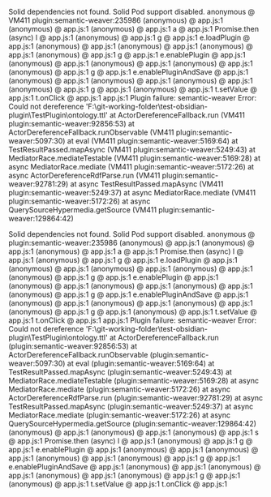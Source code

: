 Solid dependencies not found. Solid Pod support disabled.
anonymous @ VM411 plugin:semantic-weaver:235986
(anonymous) @ app.js:1
(anonymous) @ app.js:1
(anonymous) @ app.js:1
a @ app.js:1
Promise.then (async)
l @ app.js:1
(anonymous) @ app.js:1
g @ app.js:1
e.loadPlugin @ app.js:1
(anonymous) @ app.js:1
(anonymous) @ app.js:1
(anonymous) @ app.js:1
(anonymous) @ app.js:1
g @ app.js:1
e.enablePlugin @ app.js:1
(anonymous) @ app.js:1
(anonymous) @ app.js:1
(anonymous) @ app.js:1
(anonymous) @ app.js:1
g @ app.js:1
e.enablePluginAndSave @ app.js:1
(anonymous) @ app.js:1
(anonymous) @ app.js:1
(anonymous) @ app.js:1
(anonymous) @ app.js:1
g @ app.js:1
(anonymous) @ app.js:1
t.setValue @ app.js:1
t.onClick @ app.js:1
app.js:1 Plugin failure: semantic-weaver Error: Could not dereference 'F:\git-working-folder\test-obsidian-plugin\TestPlugin\ontology.ttl'
    at ActorDereferenceFallback.run (VM411 plugin:semantic-weaver:92856:53)
    at ActorDereferenceFallback.runObservable (VM411 plugin:semantic-weaver:5097:30)
    at eval (VM411 plugin:semantic-weaver:5169:64)
    at TestResultPassed.mapAsync (VM411 plugin:semantic-weaver:5249:43)
    at MediatorRace.mediateTestable (VM411 plugin:semantic-weaver:5169:28)
    at async MediatorRace.mediate (VM411 plugin:semantic-weaver:5172:26)
    at async ActorDereferenceRdfParse.run (VM411 plugin:semantic-weaver:92781:29)
    at async TestResultPassed.mapAsync (VM411 plugin:semantic-weaver:5249:37)
    at async MediatorRace.mediate (VM411 plugin:semantic-weaver:5172:26)
    at async QuerySourceHypermedia.getSource (VM411 plugin:semantic-weaver:129864:42)


 Solid dependencies not found. Solid Pod support disabled.
anonymous @ plugin:semantic-weaver:235986
(anonymous) @ app.js:1
(anonymous) @ app.js:1
(anonymous) @ app.js:1
a @ app.js:1
Promise.then (async)
l @ app.js:1
(anonymous) @ app.js:1
g @ app.js:1
e.loadPlugin @ app.js:1
(anonymous) @ app.js:1
(anonymous) @ app.js:1
(anonymous) @ app.js:1
(anonymous) @ app.js:1
g @ app.js:1
e.enablePlugin @ app.js:1
(anonymous) @ app.js:1
(anonymous) @ app.js:1
(anonymous) @ app.js:1
(anonymous) @ app.js:1
g @ app.js:1
e.enablePluginAndSave @ app.js:1
(anonymous) @ app.js:1
(anonymous) @ app.js:1
(anonymous) @ app.js:1
(anonymous) @ app.js:1
g @ app.js:1
(anonymous) @ app.js:1
t.setValue @ app.js:1
t.onClick @ app.js:1
app.js:1 Plugin failure: semantic-weaver Error: Could not dereference 'F:\git-working-folder\test-obsidian-plugin\TestPlugin\ontology.ttl'
    at ActorDereferenceFallback.run (plugin:semantic-weaver:92856:53)
    at ActorDereferenceFallback.runObservable (plugin:semantic-weaver:5097:30)
    at eval (plugin:semantic-weaver:5169:64)
    at TestResultPassed.mapAsync (plugin:semantic-weaver:5249:43)
    at MediatorRace.mediateTestable (plugin:semantic-weaver:5169:28)
    at async MediatorRace.mediate (plugin:semantic-weaver:5172:26)
    at async ActorDereferenceRdfParse.run (plugin:semantic-weaver:92781:29)
    at async TestResultPassed.mapAsync (plugin:semantic-weaver:5249:37)
    at async MediatorRace.mediate (plugin:semantic-weaver:5172:26)
    at async QuerySourceHypermedia.getSource (plugin:semantic-weaver:129864:42)
(anonymous) @ app.js:1
(anonymous) @ app.js:1
(anonymous) @ app.js:1
s @ app.js:1
Promise.then (async)
l @ app.js:1
(anonymous) @ app.js:1
g @ app.js:1
e.enablePlugin @ app.js:1
(anonymous) @ app.js:1
(anonymous) @ app.js:1
(anonymous) @ app.js:1
(anonymous) @ app.js:1
g @ app.js:1
e.enablePluginAndSave @ app.js:1
(anonymous) @ app.js:1
(anonymous) @ app.js:1
(anonymous) @ app.js:1
(anonymous) @ app.js:1
g @ app.js:1
(anonymous) @ app.js:1
t.setValue @ app.js:1
t.onClick @ app.js:1   